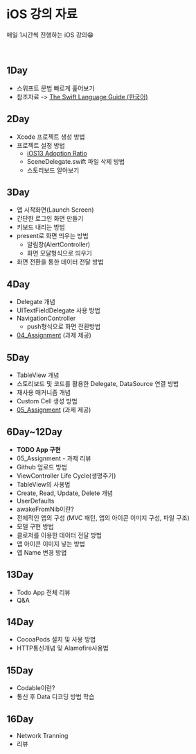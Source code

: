 # iOS 강의 자료

매일 1시간씩 진행하는 iOS 강의😁

</br>

**1Day**
---
* 스위프트 문법 빠르게 훑어보기
* 참조자료
  -> [The Swift Language Guide (한국어)](https://jusung.gitbook.io/the-swift-language-guide/)

**2Day**
---
* Xcode 프로젝트 생성 방법
* 프로젝트 설정 방법
  * [iOS13 Adoption Ratio](https://developer.apple.com/support/app-store/)
  * SceneDelegate.swift 파일 삭제 방법
  * 스토리보드 알아보기

**3Day**
---
* 앱 시작화면(Launch Screen)
* 간단한 로그인 화면 만들기
* 키보드 내리는 방법
* present로 화면 띄우는 방법
  * 알림창(AlertController)
  * 화면 모달형식으로 띄우기
* 화면 전환을 통한 데이터 전달 방법

**4Day**
---
* Delegate 개념
* UITextFieldDelegate 사용 방법
* NavigationController
  * push형식으로 화면 전환방법
* [04_Assignment](https://github.com/jinShine/iOS_Seminar/tree/master/04_Assignment) (과제 제공)

**5Day**
---
* TableView 개념
* 스토리보드 및 코드를 활용한 Delegate, DataSource 연결 방법
* 재사용 매커니즘 개념
* Custom Cell 생성 방법
* [05_Assignment](https://github.com/jinShine/iOS_Seminar/tree/master/05_Assignment) (과제 제공)

**6Day~12Day**
---
* **TODO App 구현** 
* 05_Assignment - 과제 리뷰
* Github 업로드 방법
* ViewController Life Cycle(생명주기)
* TableView의 사용법
* Create, Read, Update, Delete 개념
* UserDefaults
* awakeFromNib이란?
* 전체적인 앱의 구성 (MVC 패턴, 앱의 아이콘 이미지 구성, 파일 구조)
* 모델 구현 방법
* 클로저를 이용한 데이터 전달 방법
* 앱 아이콘 이미지 넣는 방법
* 앱 Name 변경 방법

**13Day**
---
* Todo App 전체 리뷰
* Q&A

**14Day**
---
* CocoaPods 설치 및 사용 방법
* HTTP통신개념 및 Alamofire사용법

**15Day**
---
* Codable이란?
* 통신 후 Data 디코딩 방법 학습

**16Day**
---
* Network Tranning
* 리뷰
